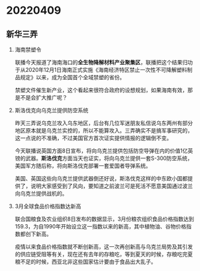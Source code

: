 # 20220409

## 新华三弄

1. 海南禁塑令

   联播今天报道了海南海口的**全生物降解材料产业聚集区**，联播把这个结果归功于从2020年12月1日海南正式实施《海南经济特区禁止一次性不可降解塑料制品规定》以来，成为全国首个全域禁塑的省份。

   禁塑文件催生新产业，这个看起来很符合政府的设想规划，如果海南有效，那是不是会扩大推广呢？

2. 斯洛伐克向乌克兰提供防空系统

   昨天三弄说乌克兰攻入乌东地区，后台有几位军迷朋友私信说乌东两州有部分地区原本就是乌克兰实控的，所以不能算攻入。三弄确实不是搞军事研究的，这一点说的不准确，不过美国官方首次证实提供情报的逻辑倒不变。

   今天联播说英国方面8日宣布，将向乌克兰提供包括防空导弹在内的价值1亿英镑的武器。**斯洛伐克**方面当天也证实，将向乌克兰提供一套S-300防空系统，美国军方随后称，将向斯洛伐克部署一套爱国者导弹系统。

   美国、英国这些向乌克兰提供武器倒还好说，斯洛伐克这样的中东欧小国都提供了，说明大家感受到了风向，要知道之前波兰可是死活不愿意美国通过波兰向乌克兰提供战机的。

3. 3月全球食品价格指数达新高

   联合国粮食及农业组织8日发布的数据显示，3月份粮农组织食品价格指数达到159.3，为自1990年开始设立这一指数以来的新高，其中植物油、谷物价格指数都创下新高。

   疫情以来食品价格指数就不断创新高，这一次再创新高与乌克兰局势及其引发的供应链受阻等有关，现在还有去年的存粮吃，等到夏天的时候，存粮吃完夏粮不足的时候，西亚北非这些国家估计要由于食品出大乱子。